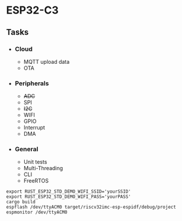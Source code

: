 # ESP32-C3

## Tasks

- ### Cloud
    - MQTT upload data
    - OTA
- ### Peripherals
    - ~~ADC~~
    - SPI
    - ~~I2C~~
    - WIFI
    - GPIO
    - Interrupt
    - DMA
- ### General
    - Unit tests
    - Multi-Threading
    - CLI
    - FreeRTOS

```
export RUST_ESP32_STD_DEMO_WIFI_SSID='yourSSID'
export RUST_ESP32_STD_DEMO_WIFI_PASS='yourPASS'
cargo build
espflash /dev/ttyACM0 target/riscv32imc-esp-espidf/debug/project
espmonitor /dev/ttyACM0
```